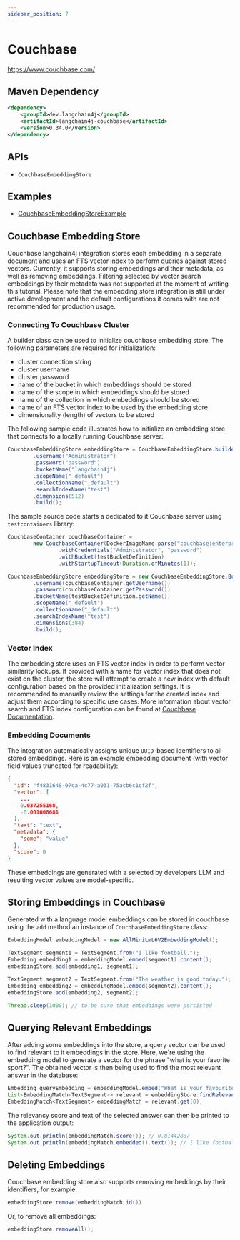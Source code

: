 ```yaml
---
sidebar_position: 7
---
```


# Couchbase

https://www.couchbase.com/


## Maven Dependency

```xml
<dependency>
    <groupId>dev.langchain4j</groupId>
    <artifactId>langchain4j-couchbase</artifactId>
    <version>0.34.0</version>
</dependency>
```

## APIs

- `CouchbaseEmbeddingStore`


## Examples

- [CouchbaseEmbeddingStoreExample](https://github.com/langchain4j/langchain4j-examples/blob/main/couchbase-example/src/main/java/CouchbaseEmbeddingStoreExample.java)

## Couchbase Embedding Store
Couchbase langchain4j integration stores each embedding in a separate document and uses an FTS vector index to perform
queries against stored vectors. Currently, it supports storing embeddings and their metadata, as well as removing
embeddings. Filtering selected by vector search embeddings by their metadata was not supported at the moment of writing
this tutorial. Please note that the embedding store integration is still under active development and the default
configurations it comes with are not recommended for production usage.

### Connecting To Couchbase Cluster
A builder class can be used to initialize couchbase embedding store. The following parameters are required for
initialization:
- cluster connection string
- cluster username
- cluster password
- name of the bucket in which embeddings should be stored
- name of the scope in which embeddings should be stored
- name of the collection in which embeddings should be stored
- name of an FTS vector index to be used by the embedding store
- dimensionality (length) of vectors to be stored

The following sample code illustrates how to initialize an embedding store that connects to a locally running Couchbase
server:

```java
CouchbaseEmbeddingStore embeddingStore = CouchbaseEmbeddingStore.builder().clusterUrl("localhost:8091")
        .username("Administrator")
        .password("password")
        .bucketName("langchain4j")
        .scopeName("_default")
        .collectionName("_default")
        .searchIndexName("test")
        .dimensions(512)
        .build();
```

The sample source code starts a dedicated to it Couchbase server using `testcontainers` library:

```java
CouchbaseContainer couchbaseContainer =
        new CouchbaseContainer(DockerImageName.parse("couchbase:enterprise").asCompatibleSubstituteFor("couchbase/server"))
                .withCredentials("Administrator", "password")
                .withBucket(testBucketDefinition)
                .withStartupTimeout(Duration.ofMinutes(1));

CouchbaseEmbeddingStore embeddingStore = new CouchbaseEmbeddingStore.Builder(couchbaseContainer.getConnectionString())
        .username(couchbaseContainer.getUsername())
        .password(couchbaseContainer.getPassword())
        .bucketName(testBucketDefinition.getName())
        .scopeName("_default")
        .collectionName("_default")
        .searchIndexName("test")
        .dimensions(384)
        .build();
```

### Vector Index
The embedding store uses an FTS vector index in order to perform vector similarity lookups. If provided with a name for
vector index that does not exist on the cluster, the store will attempt to create a new index with default
configuration based on the provided initialization settings. It is recommended to manually review the settings for the
created index and adjust them according to specific use cases. More information about vector search and FTS index
configuration can be found at [Couchbase Documentation](https://docs.couchbase.com/server/current/vector-search/vector-search.html).

### Embedding Documents
The integration automatically assigns unique `UUID`-based identifiers to all stored embeddings. Here is
an example embedding document (with vector field values truncated for readability):

```json
{
  "id": "f4831648-07ca-4c77-a031-75acb6c1cf2f",
  "vector": [
    ...
    0.037255168,
    -0.001608681
  ],
  "text": "text",
  "metadata": {
    "some": "value"
  },
  "score": 0
}
```

These embeddings are generated with a selected by developers LLM and resulting vector values are model-specific.

## Storing Embeddings in Couchbase
Generated with a language model embeddings can be stored in couchbase using the `add` method an instance of `CouchbaseEmbeddingStore`
class:
```java
EmbeddingModel embeddingModel = new AllMiniLmL6V2EmbeddingModel();

TextSegment segment1 = TextSegment.from("I like football.");
Embedding embedding1 = embeddingModel.embed(segment1).content();
embeddingStore.add(embedding1, segment1);

TextSegment segment2 = TextSegment.from("The weather is good today.");
Embedding embedding2 = embeddingModel.embed(segment2).content();
embeddingStore.add(embedding2, segment2);

Thread.sleep(1000); // to be sure that embeddings were persisted
```

## Querying Relevant Embeddings
After adding some embeddings into the store, a query vector can be used to find relevant to it embeddings in the store.
Here, we're using the embedding model to generate a vector for the phrase "what is your favorite sport?". The obtained
vector is then being used to find the most relevant answer in the database:
```java
Embedding queryEmbedding = embeddingModel.embed("What is your favourite sport?").content();
List<EmbeddingMatch<TextSegment>> relevant = embeddingStore.findRelevant(queryEmbedding, 1);
EmbeddingMatch<TextSegment> embeddingMatch = relevant.get(0);
```

The relevancy score and text of the selected answer can then be printed to the application output:
```java
System.out.println(embeddingMatch.score()); // 0.81442887
System.out.println(embeddingMatch.embedded().text()); // I like football.
```

## Deleting Embeddings
Couchbase embedding store also supports removing embeddings by their identifiers, for example:
```java
embeddingStore.remove(embeddingMatch.id())
```

Or, to remove all embeddings:
```java
embeddingStore.removeAll();
```
